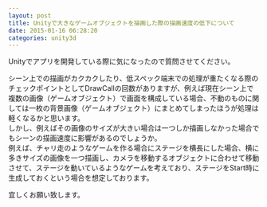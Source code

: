 ```yaml
---
layout: post
title: Unityで大きなゲームオブジェクトを描画した際の描画速度の低下について
date: 2015-01-16 06:28:20
categories: unity3d
---
```

<!-- {% raw %} -->
<p>Unityでアプリを開発している際に気になったので質問させてください。</p>

<p>シーン上での描画がカクカクしたり、低スペック端末での処理が重たくなる際のチェックポイントとしてDrawCallの回数がありますが、例えば現在シーン上で複数の画像（ゲームオブジェクト）で画面を構成している場合、不動のものに関しては一枚の背景画像（ゲームオブジェクト）にまとめてしまったほうが処理は軽くなるかと思います。<br>
しかし、例えばその画像のサイズが大きい場合は一つしか描画しなかった場合でもシーンの描画速度に影響があるのでしょうか。<br>
例えば、チャリ走のようなゲームを作る場合にステージを横長にした場合、横に多きサイズの画像を一つ描画し、カメラを移動するオブジェクトに合わせて移動させて、ステージを動いているようなゲームを考えており、ステージをStart時に生成しておくという場合を想定しております。</p>

<p>宜しくお願い致します。</p>
<!-- {% endraw %} -->
